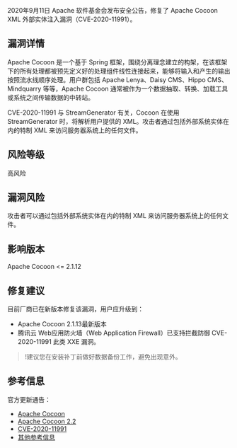 
2020年9月11日 Apache 软件基金会发布安全公告，修复了 Apache Cocoon XML 外部实体注入漏洞（CVE-2020-11991）。
## 漏洞详情

Apache Cocoon 是一个基于 Spring 框架，围绕分离理念建立的构架，在该框架下的所有处理都被预先定义好的处理组件线性连接起来，能够将输入和产生的输出按照流水线顺序处理。用户群包括 Apache Lenya、Daisy CMS、Hippo CMS、Mindquarry 等等，Apache Cocoon 通常被作为一个数据抽取、转换、加载工具或系统之间传输数据的中转站。

CVE-2020-11991 与 StreamGenerator 有关，Cocoon 在使用 StreamGenerator 时，将解析用户提供的 XML。攻击者通过包括外部系统实体在内的特制 XML 来访问服务器系统上的任何文件。
## 风险等级
高风险
## 漏洞风险
攻击者可以通过包括外部系统实体在内的特制 XML 来访问服务器系统上的任何文件。
## 影响版本
Apache Cocoon <= 2.1.12
## 修复建议
目前厂商已在新版本修复该漏洞，用户应升级到：
- Apache Cocoon 2.1.13最新版本
- 腾讯云 Web应用防火墙（Web Application Firewall）已支持拦截防御 CVE-2020-11991 此类 XXE 漏洞。

>!建议您在安装补丁前做好数据备份工作，避免出现意外。
>
## 参考信息
官方更新通告：
- [Apache Cocoon](https://cocoon.apache.org/)
- [Apache Cocoon 2.2](https://cocoon.apache.org/1284_1_1.html)
- [CVE-2020-11991](https://nvd.nist.gov/vuln/detail/CVE-2020-11991)
- [其他参考信息](https://lists.apache.org/thread.html/r77add973ea521185e1a90aca00ba9dae7caa8d8b944d92421702bb54%40%3Cusers.cocoon.apache.org%3E)